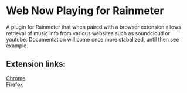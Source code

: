 # Web Now Playing for Rainmeter
A plugin for Rainmeter that when paired with a browser extension allows retrieval of music info from various websites such as soundcloud or youtube. Documentation will come once more stabalized, until then see example.

## Extension links:
[Chrome](https://chrome.google.com/webstore/detail/webnowplaying-companion/jfakgfcdgpghbbefmdfjkbdlibjgnbli)  
[Firefox](https://addons.mozilla.org/en-US/firefox/addon/webnowplaying-companion/)

